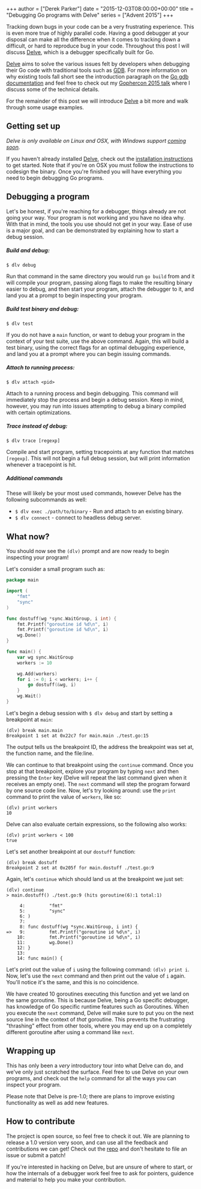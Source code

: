 +++
author = ["Derek Parker"]
date = "2015-12-03T08:00:00+00:00"
title = "Debugging Go programs with Delve"
series = ["Advent 2015"]
+++

Tracking down bugs in your code can be a very frustrating experience. This is even more true of highly parallel code. Having a good debugger at your disposal can make all the difference when it comes to tracking down a difficult, or hard to reproduce bug in your code. Throughout this post I will discuss [Delve](https://www.github.com/derekparker/delve), which is a debugger specifically built for Go.

[Delve](https://www.github.com/derekparker/delve) aims to solve the various issues felt by developers when debugging their Go code with traditional tools such as [GDB](https://www.gnu.org/software/gdb/). For more information on why existing tools fall short see the introduction paragraph on the [Go gdb documentation](https://golang.org/doc/gdb) and feel free to check out my [Gophercon 2015 talk](http://www.youtube.com/watch?v=InG72scKPd4) where I discuss some of the technical details.

For the remainder of this post we will introduce [Delve](https://www.github.com/derekparker/delve) a bit more and walk through some usage examples.

## Getting set up

*Delve is only available on Linux and OSX, with Windows support [coming soon](https://github.com/derekparker/delve/pull/276).*

If you haven't already installed [Delve](https://www.github.com/derekparker/delve), check out the [installation instructions](https://github.com/derekparker/delve/tree/master/Documentation/installation#installation) to get started. Note that if you're on OSX you must follow the instructions to codesign the binary. Once you're finished you will have everything you need to begin debugging Go programs.

## Debugging a program

Let's be honest, if you're reaching for a debugger, things already are not going your way. Your program is not working and you have no idea why. With that in mind, the tools you use should not get in your way. Ease of use is a major goal, and can be demonstrated by explaining how to start a debug session.

##### Build and debug:

	$ dlv debug

Run that command in the same directory you would run `go build` from and it will compile your program, passing along flags to make the resulting binary easier to debug, and then start your program, attach the debugger to it, and land you at a prompt to begin inspecting your program.

##### Build test binary and debug:

	$ dlv test

If you do not have a `main` function, or want to debug your program in the context of your test suite, use the above command. Again, this will build a test binary, using the correct flags for an optimal debugging experience, and land you at a prompt where you can begin issuing commands.

##### Attach to running process:

	$ dlv attach <pid>

Attach to a running process and begin debugging. This command will immediately stop the process and begin a debug session. Keep in mind, however, you may run into issues attempting to debug a binary compiled with certain optimizations.

##### Trace instead of debug:

	$ dlv trace [regexp]

Compile and start program, setting tracepoints at any function that matches `[regexp]`. This will not begin a full debug session, but will print information whenever a tracepoint is hit.

##### Additional commands

These will likely be your most used commands, however Delve has the following subcommands as well:

* `$ dlv exec ./path/to/binary` - Run and attach to an existing binary.
* `$ dlv connect` - connect to headless debug server.

## What now?

You should now see the `(dlv)` prompt and are now ready to begin inspecting your program!

Let's consider a small program such as:

```go
package main

import (
	"fmt"
	"sync"
)

func dostuff(wg *sync.WaitGroup, i int) {
	fmt.Printf("goroutine id %d\n", i)
	fmt.Printf("goroutine id %d\n", i)
	wg.Done()
}

func main() {
	var wg sync.WaitGroup
	workers := 10

	wg.Add(workers)
	for i := 0; i < workers; i++ {
		go dostuff(&wg, i)
	}
	wg.Wait()
}
```

Let's begin a debug session with `$ dlv debug` and start by setting a breakpoint at `main`:

```
(dlv) break main.main
Breakpoint 1 set at 0x22c7 for main.main ./test.go:15
```

The output tells us the breakpoint ID, the address the breakpoint was set at, the function name, and the file:line.

We can continue to that breakpoint using the `continue` command. Once you stop at that breakpoint, explore your program by typing `next` and then pressing the `Enter` key (Delve will repeat the last command given when it receives an empty one). The `next` command will step the program forward by one source code line. Now, let's try looking around: use the `print` command to print the value of `workers`, like so:

```
(dlv) print workers
10
```

Delve can also evaluate certain expressions, so the following also works:

```
(dlv) print workers < 100
true
```

Let's set another breakpoint at our `dostuff` function:

```
(dlv) break dostuff
Breakpoint 2 set at 0x205f for main.dostuff ./test.go:9
```

Again, let's `continue` which should land us at the breakpoint we just set:

```
(dlv) continue
> main.dostuff() ./test.go:9 (hits goroutine(6):1 total:1)

     4:         "fmt"
     5:         "sync"
     6: )
     7:
     8: func dostuff(wg *sync.WaitGroup, i int) {
=>   9:         fmt.Printf("goroutine id %d\n", i)
    10:         fmt.Printf("goroutine id %d\n", i)
    11:         wg.Done()
    12: }
    13:
    14: func main() {
```

Let's print out the value of `i` using the following command: `(dlv) print i`. Now, let's use the `next` command and then print out the value of `i` again. You'll notice it's the same, and this is no coincidence.

We have created 10 goroutines executing this function and yet we land on the same goroutine. This is because Delve, being a Go specific debugger, has knowledge of Go specific runtime features such as Goroutines. When you execute the `next` command, Delve will make sure to put you on the next source line in the context of _that_ goroutine. This prevents the frustrating "thrashing" effect from other tools, where you may end up on a completely different goroutine after using a command like `next`.

## Wrapping up

This has only been a _very_ introductory tour into what Delve can do, and we've only just scratched the surface. Feel free to use Delve on your own programs, and check out the `help` command for all the ways you can inspect your program.

Please note that Delve is pre-1.0; there are plans to improve existing functionality as well as add new features. 

## How to contribute

The project is open source, so feel free to check it out. We are planning to release a 1.0 version very soon, and can use all the feedback and contributions we can get! Check out the [repo](https://github.com/derekparker/delve)  and don't hesitate to file an issue or submit a patch!

If you're interested in hacking on Delve, but are unsure of where to start, or how the internals of a debugger work feel free to ask for pointers, guidence and material to help you make your contribution.

